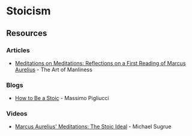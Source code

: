# Stoicism

## Resources

### Articles

* [Meditations on Meditations: Reflections on a First Reading of Marcus Aurelius](https://www.artofmanliness.com/articles/meditations-first-reading-aurelius-meditations/) - The Art of Manliness

### Blogs

* [How to Be a Stoic](https://howtobeastoic.wordpress.com/) - Massimo Pigliucci

### Videos

* [Marcus Aurelius' Meditations: The Stoic Ideal](https://www.youtube.com/watch?v=Auuk1y4DRgk) - Michael Sugrue

